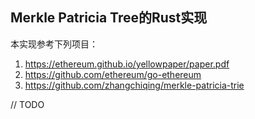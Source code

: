 ## Merkle Patricia Tree的Rust实现

本实现参考下列项目：

1. https://ethereum.github.io/yellowpaper/paper.pdf
2. https://github.com/ethereum/go-ethereum
3. https://github.com/zhangchiqing/merkle-patricia-trie

// TODO
